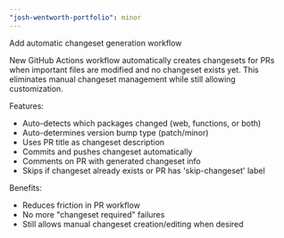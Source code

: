 ```yaml
---
"josh-wentworth-portfolio": minor
---
```


Add automatic changeset generation workflow

New GitHub Actions workflow automatically creates changesets for PRs when important files are modified and no changeset exists yet. This eliminates manual changeset management while still allowing customization.

Features:
- Auto-detects which packages changed (web, functions, or both)
- Auto-determines version bump type (patch/minor)
- Uses PR title as changeset description
- Commits and pushes changeset automatically
- Comments on PR with generated changeset info
- Skips if changeset already exists or PR has 'skip-changeset' label

Benefits:
- Reduces friction in PR workflow
- No more "changeset required" failures
- Still allows manual changeset creation/editing when desired
